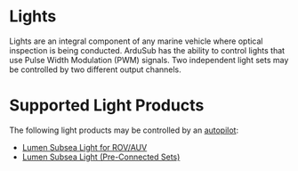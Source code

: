 # Lights

Lights are an integral component of any marine vehicle where optical inspection is being conducted. ArduSub has the ability to control lights that use Pulse Width Modulation (PWM) signals. Two independent light sets may be controlled by two different output channels.

# Supported Light Products

The following light products may be controlled by an [autopilot]():
* [Lumen Subsea Light for ROV/AUV](https://bluerobotics.com/store/thrusters/lights/lumen-r2-rp/)
* [Lumen Subsea Light (Pre-Connected Sets)](https://bluerobotics.com/store/thrusters/lights/lumen-sets-r2-rp/)

